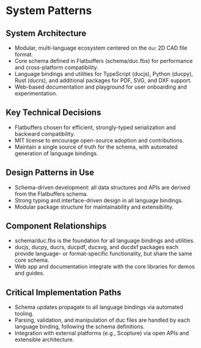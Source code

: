 # System Patterns

## System Architecture
- Modular, multi-language ecosystem centered on the `duc` 2D CAD file format.
- Core schema defined in Flatbuffers (schema/duc.fbs) for performance and cross-platform compatibility.
- Language bindings and utilities for TypeScript (ducjs), Python (ducpy), Rust (ducrs), and additional packages for PDF, SVG, and DXF support.
- Web-based documentation and playground for user onboarding and experimentation.

## Key Technical Decisions
- Flatbuffers chosen for efficient, strongly-typed serialization and backward compatibility.
- MIT license to encourage open-source adoption and contributions.
- Maintain a single source of truth for the schema, with automated generation of language bindings.

## Design Patterns in Use
- Schema-driven development: all data structures and APIs are derived from the Flatbuffers schema.
- Strong typing and interface-driven design in all language bindings.
- Modular package structure for maintainability and extensibility.

## Component Relationships
- schema/duc.fbs is the foundation for all language bindings and utilities.
- ducjs, ducpy, ducrs, ducpdf, ducsvg, and ducdxf packages each provide language- or format-specific functionality, but share the same core schema.
- Web app and documentation integrate with the core libraries for demos and guides.

## Critical Implementation Paths
- Schema updates propagate to all language bindings via automated tooling.
- Parsing, validation, and manipulation of duc files are handled by each language binding, following the schema definitions.
- Integration with external platforms (e.g., Scopture) via open APIs and extensible architecture.
